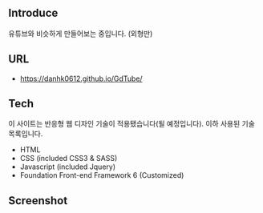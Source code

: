 ## Introduce

유튜브와 비슷하게 만들어보는 중입니다. (외형만)

## URL

- https://danhk0612.github.io/GdTube/

## Tech

이 사이트는 반응형 웹 디자인 기술이 적용됐습니다(될 예정입니다).
이하 사용된 기술 목록입니다.

- HTML
- CSS (included CSS3 & SASS)
- Javascript (included Jquery)
- Foundation Front-end Framework 6 (Customized)

## Screenshot
